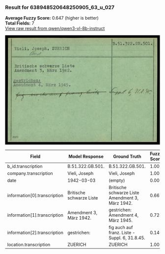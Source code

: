 ### Result for 638948520648250905_63_u_027
**Average Fuzzy Score:** 0.647 (higher is better)<br>
**Total Fields:** 7<br>
[View raw result from qwen/qwen3-vl-8b-instruct](https://github.com/RISE-UNIBAS/humanities_data_benchmark/blob/main/results/2025-10-24/T0335/request_T0335_638948520648250905_63_u_027.json)

<img src="https://github.com/RISE-UNIBAS/humanities_data_benchmark/blob/main/benchmarks/blacklist/images/638948520648250905_63_u_027.jpg?raw=true" alt="638948520648250905_63_u_027" width="600px">

| Field | Model Response | Ground Truth | Fuzzy Score | Match |
|-------|----------------|--------------|-------------|-------|
| b_id.transcription | B.51.322.GB.501. | B.51.322.GB.501. | 1.000 | ✅ |
| company.transcription | Vieli, Joseph | Vieli, Joseph | 1.000 | ✅ |
| date | 1942-03-03 | (empty) | 0.000 | ❌ |
| information[0].transcription | Britische schwarze Liste | Britische schwarze Liste<br>Amendment 3, März 1942. | 0.667 | ❌ |
| information[1].transcription | Amendment 3, März 1942. | gestrichen:<br>Amendment 4, März 1945. | 0.724 | ❌ |
| information[2].transcription | gestrichen: | fig auch auf franz. Liste - Suppl. 6, 31.8.45. | 0.140 | ❌ |
| location.transcription | ZUERICH | ZUERICH | 1.000 | ✅ |
